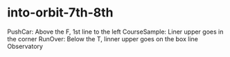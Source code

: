 # into-orbit-7th-8th
PushCar: Above the F, 1st line to the left
CourseSample: Liner upper goes in the corner
RunOver: Below the T, linner upper goes on the box line
Observatory
